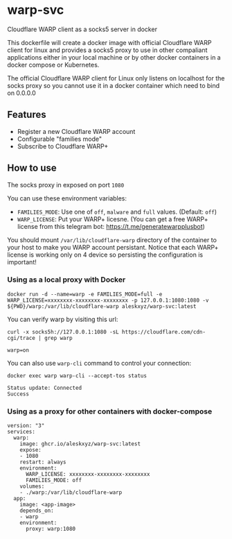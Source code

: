 # warp-svc
Cloudflare WARP client as a socks5 server in docker

This dockerfile will create a docker image with official Cloudflare WARP client for linux and provides a socks5 proxy to use in other compaliant applications either in your local machine or by other docker containers in a docker compose or Kubernetes.

The official Cloudflare WARP client for Linux only listens on localhost for the socks proxy so you cannot use it in a docker container which need to bind on 0.0.0.0

## Features
* Register a new Cloudflare WARP account
* Configurable "families mode"
* Subscribe to Cloudflare WARP+

## How to use
The socks proxy in exposed on port `1080`

You can use these environment variables:
* `FAMILIES_MODE`: Use one of `off`, `malware` and `full` values. (Default: `off`)
* `WARP_LICENSE`: Put your WARP+ licesne. (You can get a free WARP+ license from this telegram bot: https://t.me/generatewarpplusbot)

You should mount `/var/lib/cloudflare-warp` directory of the container to your host to make you WARP account persistant. Notice that each WARP+ license is working only on 4 device so persisting the configuration is important!

### Using as a local proxy with Docker
```
docker run -d --name=warp -e FAMILIES_MODE=full -e WARP_LICENSE=xxxxxxxx-xxxxxxxx-xxxxxxxx -p 127.0.0.1:1080:1080 -v ${PWD}/warp:/var/lib/cloudflare-warp aleskxyz/warp-svc:latest
```
You can verify warp by visiting this url:
```
curl -x socks5h://127.0.0.1:1080 -sL https://cloudflare.com/cdn-cgi/trace | grep warp

warp=on
```
You can also use `warp-cli` command to control your connection:
```
docker exec warp warp-cli --accept-tos status

Status update: Connected
Success
```
### Using as a proxy for other containers with docker-compose

```
version: "3"
services:
  warp:
    image: ghcr.io/aleskxyz/warp-svc:latest
    expose:
    - 1080
    restart: always
    environment:
      WARP_LICENSE: xxxxxxxx-xxxxxxxx-xxxxxxxx
      FAMILIES_MODE: off
    volumes:
    - ./warp:/var/lib/cloudflare-warp
  app:
    image: <app-image>
    depends_on:
    - warp
    environment:
      proxy: warp:1080
```

